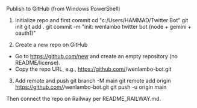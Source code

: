 Publish to GitHub (from Windows PowerShell)

1) Initialize repo and first commit
cd "c:/Users/HAMMAD/Twitter Bot"
git init
git add .
git commit -m "init: wenlambo twitter bot (node + gemini + oauth1)"

2) Create a new repo on GitHub
- Go to https://github.com/new and create an empty repository (no README/license).
- Copy the repo URL, e.g., https://github.com/<your-username>/wenlambo-bot.git

3) Add remote and push
git branch -M main
git remote add origin https://github.com/<your-username>/wenlambo-bot.git
git push -u origin main

Then connect the repo on Railway per README_RAILWAY.md.
